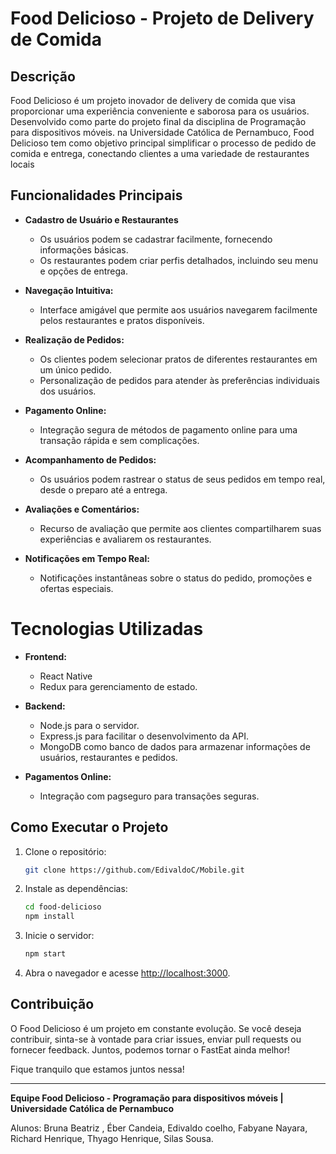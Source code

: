 # Food Delicioso - Projeto de Delivery de Comida

## Descrição

Food Delicioso é um projeto inovador de delivery de comida que visa proporcionar uma experiência conveniente e saborosa para os usuários. Desenvolvido como parte do projeto final da disciplina de Programação para dispositivos móveis. na Universidade Católica de Pernambuco, Food Delicioso tem como objetivo principal simplificar o processo de pedido de comida e entrega, conectando clientes a uma variedade de restaurantes locais

## Funcionalidades Principais

- **Cadastro de Usuário e Restaurantes**
    - Os usuários podem se cadastrar facilmente, fornecendo informações básicas.
    - Os restaurantes podem criar perfis detalhados, incluindo seu menu e opções de entrega.

- **Navegação Intuitiva:**
    - Interface amigável que permite aos usuários navegarem facilmente pelos restaurantes e pratos disponíveis.

- **Realização de Pedidos:**
    - Os clientes podem selecionar pratos de diferentes restaurantes em um único pedido.
    - Personalização de pedidos para atender às preferências individuais dos usuários.

- **Pagamento Online:**
    - Integração segura de métodos de pagamento online para uma transação rápida e sem complicações.

- **Acompanhamento de Pedidos:**
    - Os usuários podem rastrear o status de seus pedidos em tempo real, desde o preparo até a entrega.

- **Avaliações e Comentários:**
    - Recurso de avaliação que permite aos clientes compartilharem suas experiências e avaliarem os restaurantes.

- **Notificações em Tempo Real:**
    - Notificações instantâneas sobre o status do pedido, promoções e ofertas especiais.

# Tecnologias Utilizadas

- **Frontend:**
    - React Native
    - Redux para gerenciamento de estado.

- **Backend:**
    - Node.js para o servidor.
    - Express.js para facilitar o desenvolvimento da API.
    - MongoDB como banco de dados para armazenar informações de usuários, restaurantes e pedidos.

- **Pagamentos Online:**
    - Integração com pagseguro para transações seguras.

## Como Executar o Projeto

1. Clone o repositório:
    ```bash
    git clone https://github.com/EdivaldoC/Mobile.git
    ```

2. Instale as dependências:
    ```bash
    cd food-delicioso
    npm install
    ```

3. Inicie o servidor:
    ```bash
    npm start
    ```

4. Abra o navegador e acesse [http://localhost:3000](http://localhost:3000).

## Contribuição

O Food Delicioso é um projeto em constante evolução. Se você deseja contribuir, sinta-se à vontade para criar issues, enviar pull requests ou fornecer feedback. Juntos, podemos tornar o FastEat ainda melhor!

Fique tranquilo que estamos juntos nessa!

---

**Equipe Food Delicioso - Programação para dispositivos móveis | Universidade Católica de Pernambuco**

Alunos: Bruna Beatriz , Éber Candeia, Edivaldo coelho, Fabyane Nayara, Richard Henrique, Thyago Henrique, Silas Sousa.
